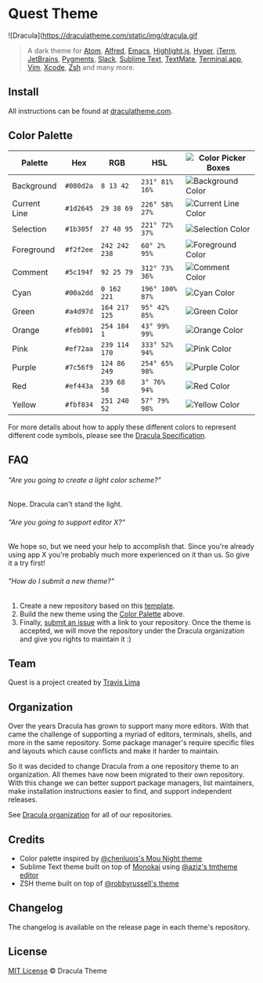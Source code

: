 # Quest Theme

![Dracula](https://draculatheme.com/static/img/dracula.gif

> A dark theme for [Atom](http://atom.io/), [Alfred](http://www.alfredapp.com/), [Emacs](https://www.gnu.org/software/emacs/), [Highlight.js](https://highlightjs.org/), [Hyper](https://hyper.is/), [iTerm](http://www.iterm2.com/), [JetBrains](https://www.jetbrains.com/), [Pygments](http://pygments.org/), [Slack](http://slack.com), [Sublime Text](http://www.sublimetext.com/3), [TextMate](http://macromates.com/), [Terminal.app](http://www.apple.com/osx/apps), [Vim](http://www.vim.org/), [Xcode](https://itunes.apple.com/us/app/xcode/id497799835), [Zsh](http://www.zsh.org/) and many more.

## Install

All instructions can be found at [draculatheme.com](https://draculatheme.com/).

## Color Palette

Palette      | Hex       | RGB           | HSL             | ![Color Picker Boxes](https://draculatheme.com/static/img/color-boxes/eyedropper.png)
---          | ---       | ---           | ---             | ---
Background   | `#080d2a` | `8 13 42`    | `231° 81% 16%`  | ![Background Color](https://draculatheme.com/static/img/color-boxes/background.png)
Current Line | `#1d2645` | `29 38 69`    | `226° 58% 27%`  | ![Current Line Color](https://draculatheme.com/static/img/color-boxes/current_line.png)
Selection    | `#1b305f` | `27 48 95`    | `221° 72% 37%`  | ![Selection Color](https://draculatheme.com/static/img/color-boxes/selection.png)
Foreground   | `#f2f2ee` | `242 242 238` | `60° 2% 95%`   | ![Foreground Color](https://draculatheme.com/static/img/color-boxes/foreground.png)
Comment      | `#5c194f` | `92 25 79`  | `312° 73% 36%`  | ![Comment Color](https://draculatheme.com/static/img/color-boxes/comment.png)
Cyan         | `#00a2dd` | `0 162 221` | `196° 100% 87%`  | ![Cyan Color](https://draculatheme.com/static/img/color-boxes/cyan.png)
Green        | `#a4d97d` | `164 217 125`  | `95° 42% 85%`  | ![Green Color](https://draculatheme.com/static/img/color-boxes/green.png)
Orange       | `#feb801` | `254 184 1` | `43° 99% 99%`  | ![Orange Color](https://draculatheme.com/static/img/color-boxes/orange.png)
Pink         | `#ef72aa` | `239 114 170` | `333° 52% 94%` | ![Pink Color](https://draculatheme.com/static/img/color-boxes/pink.png)
Purple       | `#7c56f9` | `124 86 249` | `254° 65% 98%`  | ![Purple Color](https://draculatheme.com/static/img/color-boxes/purple.png)
Red          | `#ef443a` | `239 68 58`   | `3° 76% 94%`   | ![Red Color](https://draculatheme.com/static/img/color-boxes/red.png)
Yellow       | `#fbf034` | `251 240 52` | `57° 79% 98%`   | ![Yellow Color](https://draculatheme.com/static/img/color-boxes/yellow.png)

For more details about how to apply these different colors to represent different code symbols, please see the [Dracula Specification](https://spec.draculatheme.com).

## FAQ

###### "Are you going to create a light color scheme?"

Nope. Dracula can't stand the light.

###### "Are you going to support editor X?"

We hope so, but we need your help to accomplish that. Since you're already using app X you're probably much more experienced on it than us. So give it a try first!

###### "How do I submit a new theme?"

1. Create a new repository based on this [template](https://github.com/dracula/template).
2. Build the new theme using the [Color Palette](#color-palette) above.
3. Finally, [submit an issue](https://github.com/dracula/dracula-theme/issues/new) with a link to your repository. Once the theme is accepted, we will move the repository under the Dracula organization and give you rights to maintain it :)

## Team

Quest is a project created by [Travis Lima](https://github.com/travislima/)

## Organization

Over the years Dracula has grown to support many more editors. With that came the challenge of supporting a myriad of editors, terminals, shells, and more in the same repository. Some package manager's require specific files and layouts which cause conflicts and make it harder to maintain.

So it was decided to change Dracula from a one repository theme to an organization. All themes have now been migrated to their own repository. With this change we can better support package managers, list maintainers, make installation instructions easier to find, and support independent releases.

See [Dracula organization](https://github.com/dracula) for all of our repositories.

## Credits

* Color palette inspired by [@chenluois's Mou Night theme](http://mouapp.com/)
* Sublime Text theme built on top of [Monokai](http://tmtheme-editor.herokuapp.com/#/Monokai-sublime) using [@aziz's tmtheme editor](http://tmtheme-editor.herokuapp.com/)
* ZSH theme built on top of [@robbyrussell's theme](https://github.com/robbyrussell/oh-my-zsh/blob/master/themes/robbyrussell.zsh-theme)

## Changelog

The changelog is available on the release page in each theme's repository.

## License

[MIT License](./LICENSE) © Dracula Theme
